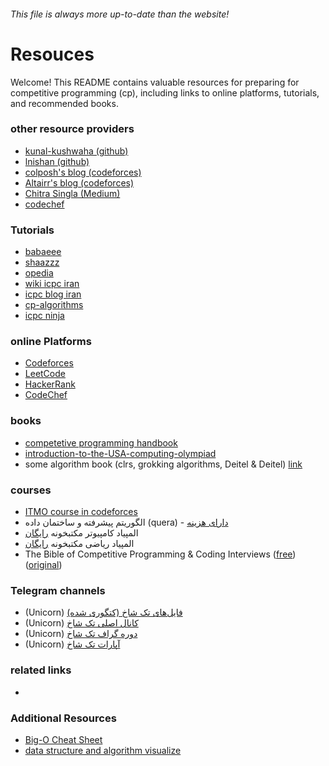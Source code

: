 ###### This file is always more up-to-date than the website!

# Resouces

Welcome! This README contains valuable resources for preparing for competitive programming (cp), including links to online platforms, tutorials, and recommended books.

### other resource providers
* [kunal-kushwaha (github)](https://github.com/kunal-kushwaha/Competitive-Programming-Resources)
* [lnishan (github)](https://github.com/lnishan/awesome-competitive-programming)
* [colposh's blog (codeforces)](https://codeforces.com/blog/entry/109430)
* [Altairr's blog (codeforces)](https://codeforces.com/blog/entry/111622)
* [Chitra Singla (Medium)](https://medium.com/codess-cafe/the-ultimate-guide-to-competitive-programming-7bde37b70f45)
* [codechef](https://www.codechef.com/resources-for-competitive-programming)

### Tutorials
* [babaeee](https://babaeee.ir/)
* [shaazzz](https://shaazzz.ir/)
* [opedia](https://opedia.ir/)
* [wiki icpc iran](https://wiki.icpc.ir/)
* [icpc blog iran](https://icpc.blog.ir/)
* [cp-algorithms](https://cp-algorithms.com/)
* [icpc ninja](https://icpc.ninja/)

### online Platforms
* [Codeforces](https://codeforces.com/)
* [LeetCode](https://leetcode.com/)
* [HackerRank](https://www.hackerrank.com/)
* [CodeChef](https://www.codechef.com/)

### books
* [competetive programming handbook](https://github.com/ctrl-alt-Defeat-icpc/resource/releases/download/dl/cp-handbook.pdf)
* [introduction-to-the-USA-computing-olympiad](https://github.com/ctrl-alt-Defeat-icpc/resource/releases/download/dl/introduction-to-the-USA-computing-olympiad.pdf)
* some algorithm book (clrs, grokking algorithms, Deitel & Deitel) [link](https://github.com/EnAnsari/algorithm-hsu#%D8%AF%D8%A7%D9%86%D9%84%D9%88%D8%AF-%D8%A8%D8%A7%DA%A9%D8%B3-%DA%A9%D8%AA%D8%A7%D8%A8)

### courses
* [ITMO course in codeforces](https://codeforces.com/edu/course/2)
* الگوریتم پیشرفته و ساختمان داده (quera) - [دارای هزینه](https://quera.org/college/landpage/3016/data-structures-and-algorithmic-thinking)
* المپیاد کامپیوتر مکتبخونه [رایگان](https://maktabkhooneh.org/learn/computer/)
* المپیاد ریاضی مکتبخونه [رایگان](https://maktabkhooneh.org/learn/olympic-math/)
* The Bible of Competitive Programming & Coding Interviews ([free](https://downloadly.ir/elearning/video-tutorials/the-bible-of-competitive-programming-coding-interviews-2/)) ([original](https://www.udemy.com/course/the-bible-of-algorithms-and-interview-questions/?couponCode=LEARNNOWPLANS))
  
### Telegram channels
* (Unicorn) [فایل‌های تک شاخ (کتگوری شده)](https://t.me/OlyTakShakh_gp)
* (Unicorn) [کانال اصلی تک شاخ](https://t.me/OlyTakShakh)
* (Unicorn) [دوره گراف تک شاخ](https://t.me/OlyTakShakhGraph)
* (Unicorn) [آپارات تک شاخ](https://www.aparat.com/OlyTakShakh)

### related links
* []()

### Additional Resources
* [Big-O Cheat Sheet](https://www.bigocheatsheet.com/)
* [data structure and algorithm visualize](https://visualgo.net/en)